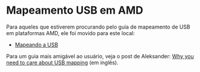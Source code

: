 # Mapeamento USB em AMD

Para aqueles que estiverem procurando pelo guia de mapeamento de USB em plataformas AMD, ele foi movido para este local:

* [Mapeando a USB](https://deomkds.github.io/OpenCore-Post-Install/usb/)

Para um guia mais amigável ao usuário, veja o post de Aleksander: [Why you need to care about USB mapping](https://aplus.rs/2020/usb-mapping-why/) (em inglês).
